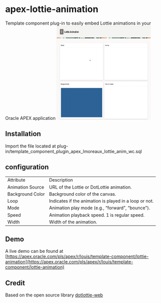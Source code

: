 # apex-lottie-animation
Template component plug-in to easily embed Lottie animations in your Oracle APEX application
<img alt="Screen recording showing the Lottie Animation Template Component plug-in" src="https://github.com/LouisMoreaux/apex-lottie-animation/blob/main/assets/apex-lottie-animation.gif?raw=true" width="300" height="300"></img>

## Installation
Import the file located at plug-in/template_component_plugin_apex_lmoreaux_lottie_anim_wc.sql

## configuration
<table>
<tr>
<td> Attribute </td> <td> Description </td>
</tr>
<tr>
<td> Animation Source </td>
<td> URL of the Lottie or DotLottie animation.</td>
</tr>
<tr>
<td> Background Color </td>
<td> Background color of the canvas. </td>
</tr>
<tr>
<td> Loop </td>
<td> Indicates if the animation is played in a loop or not. </td>
</tr>
<tr>
<td> Mode </td>
<td> Animation play mode (e.g., “forward”, “bounce”). </td>
</tr>
<tr>
<td> Speed </td>
<td> Animation playback speed. 1 is regular speed. </td>
</tr>
<tr>
<td> Width </td>
<td> Width of the animation. </td>
</tr>
</table>

## Demo
A live demo can be found at [https://apex.oracle.com/pls/apex/r/louis/template-component/lottie-animation](https://apex.oracle.com/pls/apex/r/louis/template-component/lottie-animation)

## Credit
Based on the open source library [dotlottie-web](https://github.com/LottieFiles/dotlottie-web)